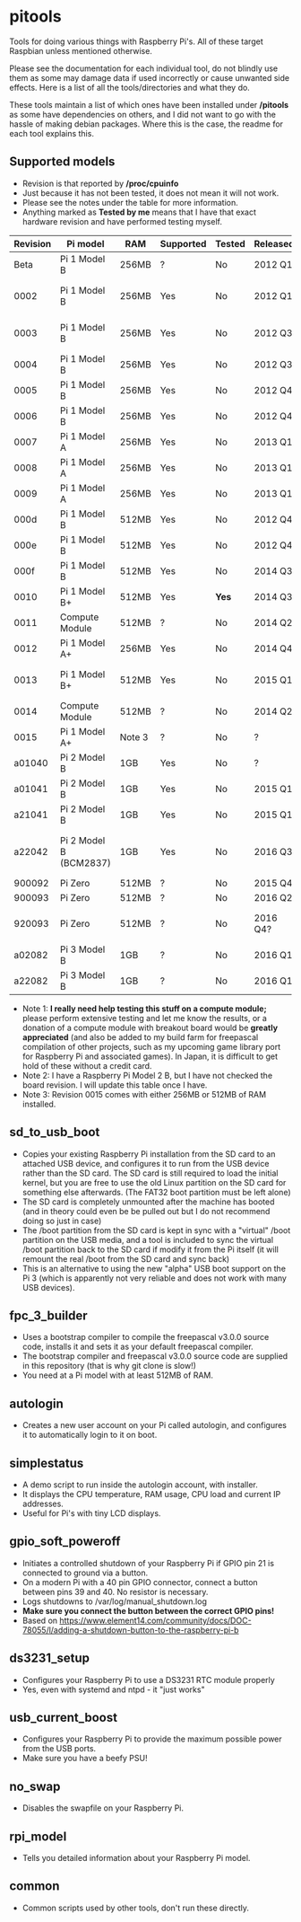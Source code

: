 # pitools
Tools for doing various things with Raspberry Pi's. All of these target Raspbian unless mentioned otherwise.

Please see the documentation for each individual tool, do not blindly use them as some may damage data if used incorrectly or cause unwanted side effects. Here is a list of all the tools/directories and what they do.

These tools maintain a list of which ones have been installed under **/pitools** as some have dependencies on others, and I did not want to go with the hassle of making debian packages. Where this is the case, the readme for each tool explains this.

## Supported models

* Revision is that reported by **/proc/cpuinfo**
* Just because it has not been tested, it does not mean it will not work.
* Please see the notes under the table for more information.
* Anything marked as **Tested by me** means that I have that exact hardware revision and have performed testing myself.

Revision | Pi model | RAM | Supported | Tested | Released | Notes |
-------- | -------- | --- | --------- | ------ | -------- | ----- |
Beta | Pi 1 Model B | 256MB | ? | No | 2012 Q1 | Beta board
0002 | Pi 1 Model B | 256MB | Yes | No | 2012 Q1 | First public board
0003 | Pi 1 Model B | 256MB | Yes | No | 2012 Q3 | Another beta board?
0004 | Pi 1 Model B | 256MB | Yes | No | 2012 Q3 |
0005 | Pi 1 Model B | 256MB | Yes | No | 2012 Q4 |
0006 | Pi 1 Model B | 256MB | Yes | No | 2012 Q4 |
0007 | Pi 1 Model A | 256MB | Yes | No | 2013 Q1 |
0008 | Pi 1 Model A | 256MB | Yes | No | 2013 Q1 |
0009 | Pi 1 Model A | 256MB | Yes | No | 2013 Q1 |
000d | Pi 1 Model B | 512MB | Yes | No | 2012 Q4 |
000e | Pi 1 Model B | 512MB | Yes | No | 2012 Q4 |
000f | Pi 1 Model B | 512MB | Yes | No | 2014 Q3 |
0010 | Pi 1 Model B+ | 512MB | Yes | **Yes** | 2014 Q3 | **Tested by me**
0011 | Compute Module | 512MB | ? | No | 2014 Q2 | See **note 1**
0012 | Pi 1 Model A+ | 256MB | Yes | No | 2014 Q4 |
0013 | Pi 1 Model B+ | 512MB | Yes | No | 2015 Q1 | Last Pi 1 Model B+?
0014 | Compute Module | 512MB | ? | No | 2014 Q2 | See **note 1**
0015 | Pi 1 Model A+ | Note 3 | ? | No | ? |
a01040 | Pi 2 Model B | 1GB | Yes | No | ? | See **note 2**
a01041 | Pi 2 Model B | 1GB | Yes | No | 2015 Q1 | See **note 2**
a21041 | Pi 2 Model B | 1GB | Yes | No | 2015 Q1 | See **note 2**
a22042 | Pi 2 Model B (BCM2837) | 1GB | Yes | No | 2016 Q3 | See **note 2** - Last Pi 2 Model B?
900092 | Pi Zero | 512MB | ? | No | 2015 Q4 |
900093 | Pi Zero | 512MB | ? | No | 2016 Q2 |
920093 | Pi Zero | 512MB | ? | No | 2016 Q4? | Release date uncertain
a02082 | Pi 3 Model B | 1GB | ? | No | 2016 Q1 | Coming soon
a22082 | Pi 3 Model B | 1GB | ? | No | 2016 Q1 | Coming soon

* Note 1: **I really need help testing this stuff on a compute module;** please perform extensive testing and let me know the results, or a donation of a compute module with breakout board would be **greatly appreciated** (and also be added to my build farm for freepascal compilation of other projects, such as my upcoming game library port for Raspberry Pi and associated games). In Japan, it is difficult to get hold of these without a credit card.
* Note 2: I have a Raspberry Pi Model 2 B, but I have not checked the board revision. I will update this table once I have.
* Note 3: Revision 0015 comes with either 256MB or 512MB of RAM installed.

## sd_to_usb_boot

* Copies your existing Raspberry Pi installation from the SD card to an attached USB device, and configures it to run from the USB device rather than the SD card. The SD card is still required to load the initial kernel, but you are free to use the old Linux partition on the SD card for something else afterwards. (The FAT32 boot partition must be left alone)
* The SD card is completely unmounted after the machine has booted (and in theory could even be be pulled out but I do not recommend doing so just in case)
* The /boot partition from the SD card is kept in sync with a "virtual" /boot partition on the USB media, and a tool is included to sync the virtual /boot partition back to the SD card if modify it from the Pi itself (it will remount the real /boot from the SD card and sync back)
* This is an alternative to using the new "alpha" USB boot support on the Pi 3 (which is apparently not very reliable and does not work with many USB devices).

## fpc_3_builder

* Uses a bootstrap compiler to compile the freepascal v3.0.0 source code, installs it and sets it as your default freepascal compiler.
* The bootstrap compiler and freepascal v3.0.0 source code are supplied in this repository (that is why git clone is slow!)
* You need at a Pi model with at least 512MB of RAM.

## autologin

* Creates a new user account on your Pi called autologin, and configures it to automatically login to it on boot.

## simplestatus

* A demo script to run inside the autologin account, with installer.
* It displays the CPU temperature, RAM usage, CPU load and current IP addresses.
* Useful for Pi's with tiny LCD displays.

## gpio_soft_poweroff

* Initiates a controlled shutdown of your Raspberry Pi if GPIO pin 21 is connected to ground via a button.
* On a modern Pi with a 40 pin GPIO connector, connect a button between pins 39 and 40. No resistor is necessary.
* Logs shutdowns to /var/log/manual_shutdown.log
* **Make sure you connect the button between the correct GPIO pins!**
* Based on https://www.element14.com/community/docs/DOC-78055/l/adding-a-shutdown-button-to-the-raspberry-pi-b

## ds3231_setup

* Configures your Raspberry Pi to use a DS3231 RTC module properly
* Yes, even with systemd and ntpd - it "just works"

## usb_current_boost

* Configures your Raspberry Pi to provide the maximum possible power from the USB ports.
* Make sure you have a beefy PSU!

## no_swap

* Disables the swapfile on your Raspberry Pi.

## rpi_model

* Tells you detailed information about your Raspberry Pi model.

## common

* Common scripts used by other tools, don't run these directly.
